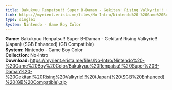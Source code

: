 ```yaml
---
title: Bakukyuu Renpatsu!! Super B-Daman - Gekitan! Rising Valkyrie!! (Japan) (SGB Enhanced) (GB Compatible)
link: https://myrient.erista.me/files/No-Intro/Nintendo%20-%20Game%20Boy%20Color/Bakukyuu%20Renpatsu!!%20Super%20B-Daman%20-%20Gekitan!%20Rising%20Valkyrie!!%20(Japan)%20(SGB%20Enhanced)%20(GB%20Compatible).zip
type: single1
System: Nintendo - Game Boy Color
---
```

<b>Game:</b> Bakukyuu Renpatsu!! Super B-Daman - Gekitan! Rising Valkyrie!! (Japan) (SGB Enhanced) (GB Compatible)<br>
<b>System:</b> Nintendo - Game Boy Color<br>
<b>Collection:</b> No-Intro<br>
<b>Download:</b> https://myrient.erista.me/files/No-Intro/Nintendo%20-%20Game%20Boy%20Color/Bakukyuu%20Renpatsu!!%20Super%20B-Daman%20-%20Gekitan!%20Rising%20Valkyrie!!%20(Japan)%20(SGB%20Enhanced)%20(GB%20Compatible).zip